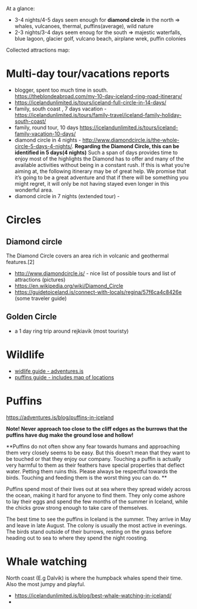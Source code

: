 At a glance:
* 3-4 nights/4-5 days seem enough for **diamond circle** in the north => whales, vulcanoes, thermal, puffins(average), wild nature
* 2-3 nights/3-4 days seem enoug for the south => majestic waterfalls, blue lagoon, glacier golf, vulcano beach, airplane wrek, puffin colonies

Collected attractions map: 

# Multi-day tour/vacations reports

* blogger, spent too much time in south.  https://theblondeabroad.com/my-10-day-iceland-ring-road-itinerary/
* https://icelandunlimited.is/tours/iceland-full-circle-in-14-days/
* family, south coast , 7 days vacation - https://icelandunlimited.is/tours/family-travel/iceland-family-holiday-south-coast/
* family, round tour, 10 days https://icelandunlimited.is/tours/iceland-family-vacation-10-days/
* diamond circle in 4 nights - http://www.diamondcircle.is/the-whole-circle-5-days-4-nights/. **Regarding the Diamond Circle, this can be identified in 5 days(4 nights)** Such a span of days provides time to enjoy most of the highlights the Diamond has to offer and many of the available activities without being in a constant rush. If this is what you’re aiming at, the following itinerary may be of great help. We promise that it’s going to be a great adventure and that if there will be something you might regret, it will only be not having stayed even longer in this wonderful area.
* diamond circle in 7 nights (extended tour) - 

# Circles

## Diamond circle

The Diamond Circle covers an area rich in volcanic and geothermal features.[2]

* http://www.diamondcircle.is/ - nice list of possible tours and list of attractions (pictures)
* https://en.wikipedia.org/wiki/Diamond_Circle
* https://guidetoiceland.is/connect-with-locals/regina/57f6ca4c8426e (some traveler guide)

## Golden Circle
* a 1 day ring trip around rejkiavik (most touristy)


# Wildlife

* [widlife guide - adventures.is](https://adventures.is/information/arctic-bestiary-wildlife-guide/)
* [puffins guide - includes map of locations]()

# Puffins

https://adventures.is/blog/puffins-in-iceland

**Note! Never approach too close to the cliff edges as the burrows that the puffins have dug make the ground lose and hollow!**

**Puffins do not often show any fear towards humans and approaching them very closely seems to be easy. But this doesn’t mean that they want to be touched or that they enjoy our company.  Touching a puffin is actually very harmful to them as their feathers have special properties that deflect water. Petting them ruins this. Please always be respectful towards the birds. Touching and feeding them is the worst thing you can do. **

Puffins spend most of their lives out at sea where they spread widely across the ocean, making it hard for anyone to find them. They only come ashore to lay their eggs and spend the few months of the summer in Iceland, while the chicks grow strong enough to take care of themselves.

The best time to see the puffins in Iceland is the summer. They arrive in May and leave in late August. The colony is usually the most active in evenings. The birds stand outside of their burrows, resting on the grass before heading out to sea to where they spend the night roosting.

# Whale watching

North coast (E.g Dalvik) is where the humpback whales spend their time. Also the most jumpy and playful. 

* https://icelandunlimited.is/blog/best-whale-watching-in-iceland/
* 
